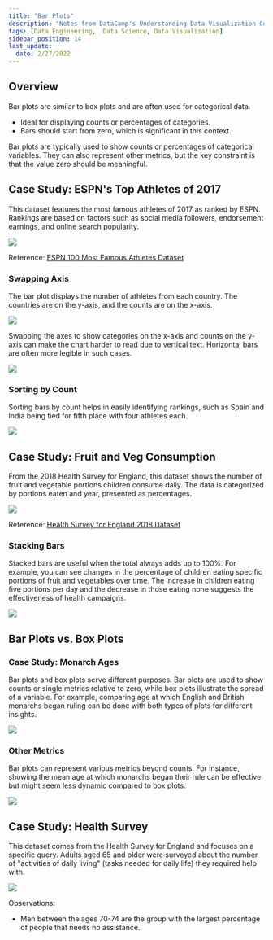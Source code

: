 ```yaml
---
title: "Bar Plots"
description: "Notes from DataCamp's Understanding Data Visualization Course"
tags: [Data Engineering,  Data Science, Data Visualization]
sidebar_position: 14
last_update:
  date: 2/27/2022
---
```


## Overview

Bar plots are similar to box plots and are often used for categorical data.

- Ideal for displaying counts or percentages of categories.
- Bars should start from zero, which is significant in this context.

Bar plots are typically used to show counts or percentages of categorical variables. They can also represent other metrics, but the key constraint is that the value zero should be meaningful.


## Case Study: ESPN's Top Athletes of 2017

This dataset features the most famous athletes of 2017 as ranked by ESPN. Rankings are based on factors such as social media followers, endorsement earnings, and online search popularity.

<div class='img-center'>

![](/img/docs/casestudy-espn-top-athlete-2017.png)

</div>

Reference: [ESPN 100 Most Famous Athletes Dataset](https://data.world/wesmagee/2017-espn-world-fame-100)

### Swapping Axis

The bar plot displays the number of athletes from each country. The countries are on the y-axis, and the counts are on the x-axis.

<div class='img-center'>

![](/img/docs/casestudy-espn-top-athlete-2017-bar-y-axis.png)

</div>

Swapping the axes to show categories on the x-axis and counts on the y-axis can make the chart harder to read due to vertical text. Horizontal bars are often more legible in such cases.

<div class='img-center'>

![](/img/docs/casestudy-espn-top-athlete-2017-bar-x-axis.png)

</div>

### Sorting by Count

Sorting bars by count helps in easily identifying rankings, such as Spain and India being tied for fifth place with four athletes each.

<div class='img-center'>

![](/img/docs/casestudy-espn-top-athlete-2017-sort-count.png)

</div>

## Case Study: Fruit and Veg Consumption

From the 2018 Health Survey for England, this dataset shows the number of fruit and vegetable portions children consume daily. The data is categorized by portions eaten and year, presented as percentages.

<div class='img-center'>

![](/img/docs/casestudy-fruit-veg-consumption-children.png)

</div>

Reference: [Health Survey for England 2018 Dataset](https://digital.nhs.uk/data-and-information/publications/statistical/health-survey-for-england/2018/health-survey-for-england-2018-data-tables)

### Stacking Bars

Stacked bars are useful when the total always adds up to 100%. For example, you can see changes in the percentage of children eating specific portions of fruit and vegetables over time. The increase in children eating five portions per day and the decrease in those eating none suggests the effectiveness of health campaigns.

<div class='img-center'>

![](/img/docs/casestudy-fruit-veg-consumption-children-stacked-bars.png)

</div>

## Bar Plots vs. Box Plots

### Case Study: Monarch Ages

Bar plots and box plots serve different purposes. Bar plots are used to show counts or single metrics relative to zero, while box plots illustrate the spread of a variable. For example, comparing age at which English and British monarchs began ruling can be done with both types of plots for different insights.

<div class='img-center'>

![](/img/docs/casestudy-monarch-ages-bar-box-plotsss.png)

</div>

### Other Metrics

Bar plots can represent various metrics beyond counts. For instance, showing the mean age at which monarchs began their rule can be effective but might seem less dynamic compared to box plots.

<div class='img-center'>

![](/img/docs/casestudy-monarch-ages-other-metricsss-mean-agee.png)

</div>

## Case Study: Health Survey 

This dataset comes from the Health Survey for England and focuses on a specific query. Adults aged 65 and older were surveyed about the number of "activities of daily living" (tasks needed for daily life) they required help with.

<div class='img-center'>

 ![](/img/docs/casestudy-health-surveyyy.png)

</div>

Observations:

- Men between the ages 70-74 are the group with the largest percentage of people that needs no assistance.